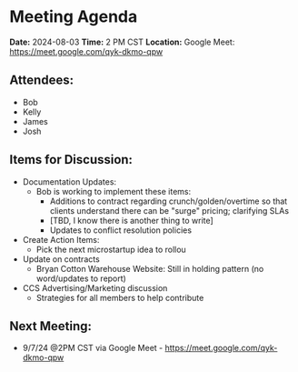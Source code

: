 # Meeting Agenda

**Date:**  2024-08-03
**Time:**   2 PM CST
**Location:**  Google Meet: https://meet.google.com/qyk-dkmo-qpw

## Attendees:   
- Bob
- Kelly
- James
- Josh

## Items for Discussion:

- Documentation Updates:
    - Bob is working to implement these items:
        - Additions to contract regarding crunch/golden/overtime so that clients understand there can be "surge" pricing; clarifying SLAs
        - [TBD, I know there is another thing to write]
        - Updates to conflict resolution policies
- Create Action Items: 
    - Pick the next microstartup idea to rollou
- Update on contracts
  - Bryan Cotton Warehouse Website: Still in holding pattern (no word/updates to report)
- CCS Advertising/Marketing discussion
    - Strategies for all members to help contribute

## Next Meeting:

- 9/7/24 @2PM CST via Google Meet - https://meet.google.com/qyk-dkmo-qpw
